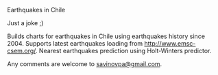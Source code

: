 Earthquakes in Chile

Just a joke ;)

Builds charts for earthquakes in Chile using earthquakes history since 2004.
Supports latest earthquakes loading from http://www.emsc-csem.org/.
Nearest earthquakes prediction using Holt-Winters predictor.

Any comments are welcome to savinovpa@gmail.com.

